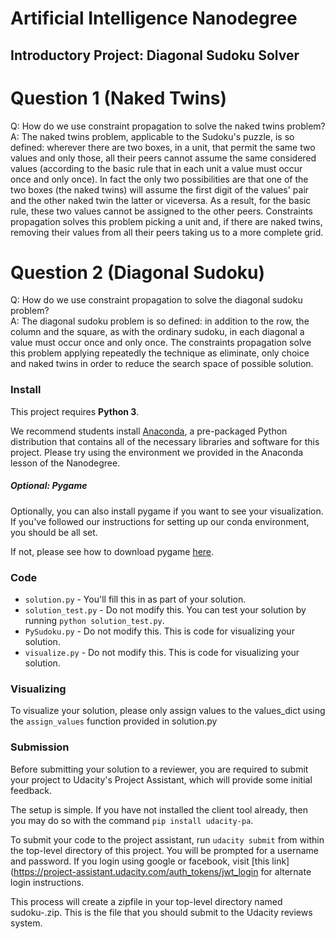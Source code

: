 # Artificial Intelligence Nanodegree
## Introductory Project: Diagonal Sudoku Solver

# Question 1 (Naked Twins)
Q: How do we use constraint propagation to solve the naked twins problem?  
A: The naked twins problem, applicable to the Sudoku's puzzle, is so defined: wherever there are two boxes, in a unit, that permit the same two values and only those, all their peers cannot assume the same considered values (according to the basic rule that in each unit a value must occur once and only once). In fact the only two possibilities are that one of the two boxes (the naked twins) will assume the first digit of the values' pair and the other naked twin the latter or viceversa. As a result, for the basic rule, these two values cannot be assigned to the other peers. Constraints propagation solves this problem picking a unit and, if there are naked twins, removing their values from all their peers taking us to a more complete grid.

# Question 2 (Diagonal Sudoku)
Q: How do we use constraint propagation to solve the diagonal sudoku problem?  
A: The diagonal sudoku problem is so defined: in addition to the row, the column and the square, as with the ordinary sudoku, in each diagonal a value must occur once and only once. The constraints propagation solve this problem applying repeatedly the technique as eliminate, only choice and naked twins in order to reduce the search space of possible solution.

### Install

This project requires **Python 3**.

We recommend students install [Anaconda](https://www.continuum.io/downloads), a pre-packaged Python distribution that contains all of the necessary libraries and software for this project. 
Please try using the environment we provided in the Anaconda lesson of the Nanodegree.

##### Optional: Pygame

Optionally, you can also install pygame if you want to see your visualization. If you've followed our instructions for setting up our conda environment, you should be all set.

If not, please see how to download pygame [here](http://www.pygame.org/download.shtml).

### Code

* `solution.py` - You'll fill this in as part of your solution.
* `solution_test.py` - Do not modify this. You can test your solution by running `python solution_test.py`.
* `PySudoku.py` - Do not modify this. This is code for visualizing your solution.
* `visualize.py` - Do not modify this. This is code for visualizing your solution.

### Visualizing

To visualize your solution, please only assign values to the values_dict using the ```assign_values``` function provided in solution.py

### Submission
Before submitting your solution to a reviewer, you are required to submit your project to Udacity's Project Assistant, which will provide some initial feedback.  

The setup is simple.  If you have not installed the client tool already, then you may do so with the command `pip install udacity-pa`.  

To submit your code to the project assistant, run `udacity submit` from within the top-level directory of this project.  You will be prompted for a username and password.  If you login using google or facebook, visit [this link](https://project-assistant.udacity.com/auth_tokens/jwt_login for alternate login instructions.

This process will create a zipfile in your top-level directory named sudoku-<id>.zip.  This is the file that you should submit to the Udacity reviews system.

